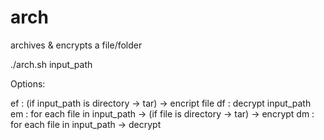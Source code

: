arch
====

archives & encrypts a file/folder

./arch.sh input_path

Options:

ef : (if input_path is directory -> tar) ->  encript file 
df : decrypt input_path
em : for each file in input_path -> (if file is directory -> tar) -> encrypt
dm : for each file in input_path -> decrypt
